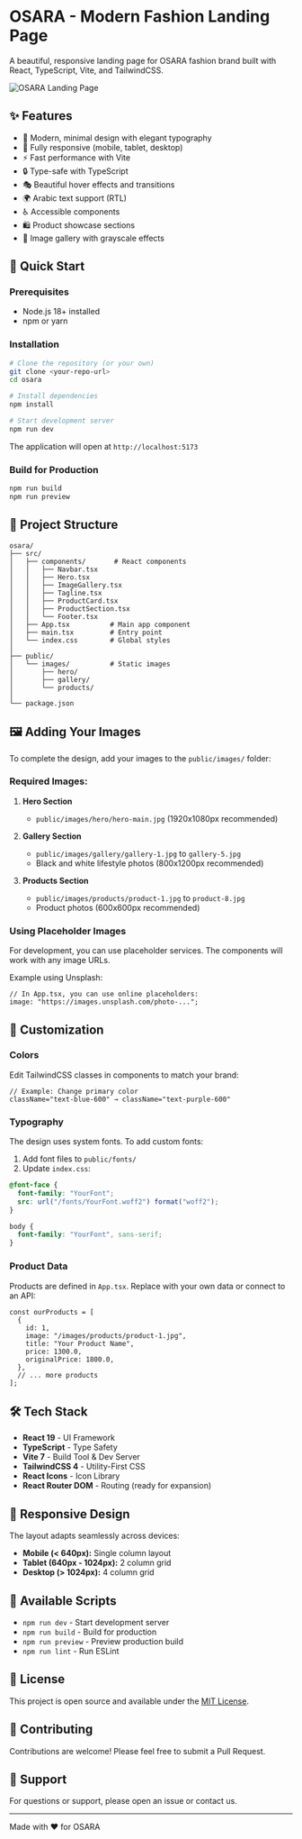 # OSARA - Modern Fashion Landing Page

A beautiful, responsive landing page for OSARA fashion brand built with React, TypeScript, Vite, and TailwindCSS.

![OSARA Landing Page](./docs/preview.png)

## ✨ Features

- 🎨 Modern, minimal design with elegant typography
- 📱 Fully responsive (mobile, tablet, desktop)
- ⚡ Fast performance with Vite
- 🔒 Type-safe with TypeScript
- 🎭 Beautiful hover effects and transitions
- 🌍 Arabic text support (RTL)
- ♿ Accessible components
- 🛍️ Product showcase sections
- 📸 Image gallery with grayscale effects

## 🚀 Quick Start

### Prerequisites

- Node.js 18+ installed
- npm or yarn

### Installation

```bash
# Clone the repository (or your own)
git clone <your-repo-url>
cd osara

# Install dependencies
npm install

# Start development server
npm run dev
```

The application will open at `http://localhost:5173`

### Build for Production

```bash
npm run build
npm run preview
```

## 📂 Project Structure

```
osara/
├── src/
│   ├── components/       # React components
│   │   ├── Navbar.tsx
│   │   ├── Hero.tsx
│   │   ├── ImageGallery.tsx
│   │   ├── Tagline.tsx
│   │   ├── ProductCard.tsx
│   │   ├── ProductSection.tsx
│   │   └── Footer.tsx
│   ├── App.tsx          # Main app component
│   ├── main.tsx         # Entry point
│   └── index.css        # Global styles
│
├── public/
│   └── images/          # Static images
│       ├── hero/
│       ├── gallery/
│       └── products/
│
└── package.json
```

## 🖼️ Adding Your Images

To complete the design, add your images to the `public/images/` folder:

### Required Images:

1. **Hero Section**

   - `public/images/hero/hero-main.jpg` (1920x1080px recommended)

2. **Gallery Section**

   - `public/images/gallery/gallery-1.jpg` to `gallery-5.jpg`
   - Black and white lifestyle photos (800x1200px recommended)

3. **Products Section**
   - `public/images/products/product-1.jpg` to `product-8.jpg`
   - Product photos (600x600px recommended)

### Using Placeholder Images

For development, you can use placeholder services. The components will work with any image URLs.

Example using Unsplash:

```tsx
// In App.tsx, you can use online placeholders:
image: "https://images.unsplash.com/photo-...";
```

## 🎨 Customization

### Colors

Edit TailwindCSS classes in components to match your brand:

```tsx
// Example: Change primary color
className="text-blue-600" → className="text-purple-600"
```

### Typography

The design uses system fonts. To add custom fonts:

1. Add font files to `public/fonts/`
2. Update `index.css`:

```css
@font-face {
  font-family: "YourFont";
  src: url("/fonts/YourFont.woff2") format("woff2");
}

body {
  font-family: "YourFont", sans-serif;
}
```

### Product Data

Products are defined in `App.tsx`. Replace with your own data or connect to an API:

```tsx
const ourProducts = [
  {
    id: 1,
    image: "/images/products/product-1.jpg",
    title: "Your Product Name",
    price: 1300.0,
    originalPrice: 1800.0,
  },
  // ... more products
];
```

## 🛠️ Tech Stack

- **React 19** - UI Framework
- **TypeScript** - Type Safety
- **Vite 7** - Build Tool & Dev Server
- **TailwindCSS 4** - Utility-First CSS
- **React Icons** - Icon Library
- **React Router DOM** - Routing (ready for expansion)

## 📱 Responsive Design

The layout adapts seamlessly across devices:

- **Mobile (< 640px):** Single column layout
- **Tablet (640px - 1024px):** 2 column grid
- **Desktop (> 1024px):** 4 column grid

## 🔧 Available Scripts

- `npm run dev` - Start development server
- `npm run build` - Build for production
- `npm run preview` - Preview production build
- `npm run lint` - Run ESLint

## 📄 License

This project is open source and available under the [MIT License](LICENSE).

## 🤝 Contributing

Contributions are welcome! Please feel free to submit a Pull Request.

## 📧 Support

For questions or support, please open an issue or contact us.

---

Made with ❤️ for OSARA
